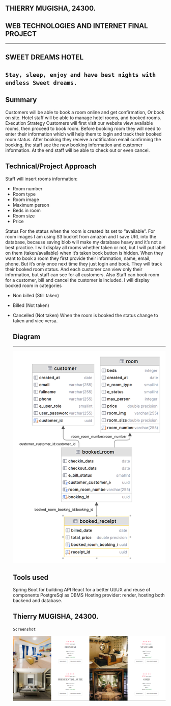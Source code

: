 ## THIERRY MUGISHA, 24300.
## WEB TECHNOLOGIES AND INTERNET FINAL PROJECT
<hr/>

## SWEET DREAMS HOTEL
## ```Stay, sleep, enjoy and have best nights with endless Sweet dreams.```

## Summary
Customers will be able to book a room online and get confirmation, Or book on site.
Hotel staff will be able to manage hotel rooms, and booked rooms.
Execution Strategy
Customers will first visit our website view available rooms, then proceed to book room.
Before booking room they will need to enter their information which will help them to login
and track their booked room status.
After booking they receive a notification email confirming the booking, the staff see the new
booking information and customer information.
At the end staff will be able to check out or even cancel.


## Technical/Project Approach
Staff will insert rooms information:
- Room number
- Room type
- Room image
- Maximum person
- Beds in room
- Room size
- Price

Status
  For the status when the room is created its set to “available”.
  For room images I am using S3 bucket from amazon and I save URL into the database,
  because saving blob will make my database heavy and it’s not a best practice.
  I will display all rooms whether taken or not, but I will put label on them (taken/available)
  when it’s taken book button is hidden.
  When they want to book a room they first provide their information, name, email, phone.
  But it’s only once next time they just login and book.
  They will track their booked room status. And each customer can view only their information,
  but staff can see for all customers.
  Also Staff can book room for a customer, bill and cancel the customer is included.
  I will display booked room in categories
- Non billed (Still taken)
- Billed (Not taken)
- Cancelled (Not taken)
  When the room is booked the status change to taken and vice versa.

  ## Diagram
  <hr/>
  <img src="sweetdreamshoteldiagram.png" alt="diagram">
  
  ## Tools used
  Spring Boot for building API
  React for a better UI/UX and reuse of components
  PostgreSql as DBMS
  Hosting provider: render, hosting both backend and database.

  ## Thierry MUGISHA, 24300.

  ``Screenshot``

  <img src="img.png" alt="rooms">